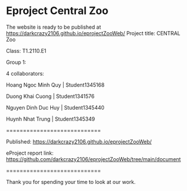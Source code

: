 # Eproject Central Zoo
The website is ready to be published at https://darkcrazy2106.github.io/eprojectZooWeb/
Project title: CENTRAL Zoo

Class: T1.2110.E1

Group 1:

4 collaborators:

Hoang Ngoc Minh Quy	| Student1345168

Duong Khai Cuong	  | Student1341576

Nguyen Dinh Duc Huy | Student1345440

Huynh Nhat Trung    | Student1345349

============================

Published: https://darkcrazy2106.github.io/eprojectZooWeb/

eProject report link: https://github.com/darkcrazy2106/eprojectZooWeb/tree/main/document

============================

Thank you for spending your time to look at our work.
